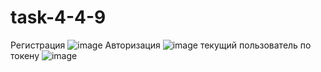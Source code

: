 # task-4-4-9
Регистрация
![image](https://user-images.githubusercontent.com/118282673/236644613-41e36bed-a2b3-4389-9e65-2e51b7aa3b39.png)
Авторизация
![image](https://user-images.githubusercontent.com/118282673/236644633-719f86e1-346b-424e-931a-ddaa196ebc4d.png)
текущий пользователь по токену
![image](https://user-images.githubusercontent.com/118282673/236644665-00d33012-7fa4-468d-ae19-cb96aa5fcfa2.png)

